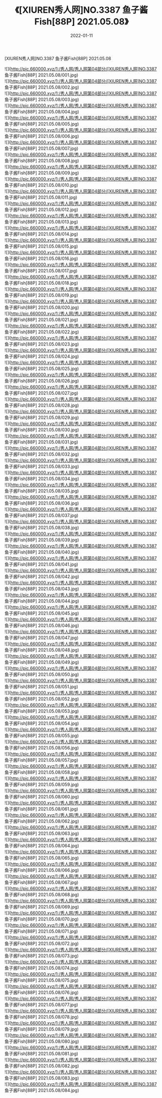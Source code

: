﻿---
layout: post
title:  《[XIUREN秀人网]NO.3387 鱼子酱Fish[88P] 2021.05.08》
date:   2022-01-11
img: http://pic.660000.xyz/1:/秀人网/秀人网第04部分/[XIUREN秀人网]NO.3387 鱼子酱Fish[88P] 2021.05.08/000.jpg
categories: [美女, 清纯, 唯美]
---

[XIUREN秀人网]NO.3387 鱼子酱Fish[88P] 2021.05.08

 ![](http://pic.660000.xyz/1:/秀人网/秀人网第04部分/[XIUREN秀人网]NO.3387 鱼子酱Fish[88P] 2021.05.08/001.jpg) <br>![](http://pic.660000.xyz/1:/秀人网/秀人网第04部分/[XIUREN秀人网]NO.3387 鱼子酱Fish[88P] 2021.05.08/002.jpg) <br>![](http://pic.660000.xyz/1:/秀人网/秀人网第04部分/[XIUREN秀人网]NO.3387 鱼子酱Fish[88P] 2021.05.08/003.jpg) <br>![](http://pic.660000.xyz/1:/秀人网/秀人网第04部分/[XIUREN秀人网]NO.3387 鱼子酱Fish[88P] 2021.05.08/004.jpg) <br>![](http://pic.660000.xyz/1:/秀人网/秀人网第04部分/[XIUREN秀人网]NO.3387 鱼子酱Fish[88P] 2021.05.08/005.jpg) <br>![](http://pic.660000.xyz/1:/秀人网/秀人网第04部分/[XIUREN秀人网]NO.3387 鱼子酱Fish[88P] 2021.05.08/006.jpg) <br>![](http://pic.660000.xyz/1:/秀人网/秀人网第04部分/[XIUREN秀人网]NO.3387 鱼子酱Fish[88P] 2021.05.08/007.jpg) <br>![](http://pic.660000.xyz/1:/秀人网/秀人网第04部分/[XIUREN秀人网]NO.3387 鱼子酱Fish[88P] 2021.05.08/008.jpg) <br>![](http://pic.660000.xyz/1:/秀人网/秀人网第04部分/[XIUREN秀人网]NO.3387 鱼子酱Fish[88P] 2021.05.08/009.jpg) <br>![](http://pic.660000.xyz/1:/秀人网/秀人网第04部分/[XIUREN秀人网]NO.3387 鱼子酱Fish[88P] 2021.05.08/010.jpg) <br>![](http://pic.660000.xyz/1:/秀人网/秀人网第04部分/[XIUREN秀人网]NO.3387 鱼子酱Fish[88P] 2021.05.08/011.jpg) <br>![](http://pic.660000.xyz/1:/秀人网/秀人网第04部分/[XIUREN秀人网]NO.3387 鱼子酱Fish[88P] 2021.05.08/012.jpg) <br>![](http://pic.660000.xyz/1:/秀人网/秀人网第04部分/[XIUREN秀人网]NO.3387 鱼子酱Fish[88P] 2021.05.08/013.jpg) <br>![](http://pic.660000.xyz/1:/秀人网/秀人网第04部分/[XIUREN秀人网]NO.3387 鱼子酱Fish[88P] 2021.05.08/014.jpg) <br>![](http://pic.660000.xyz/1:/秀人网/秀人网第04部分/[XIUREN秀人网]NO.3387 鱼子酱Fish[88P] 2021.05.08/015.jpg) <br>![](http://pic.660000.xyz/1:/秀人网/秀人网第04部分/[XIUREN秀人网]NO.3387 鱼子酱Fish[88P] 2021.05.08/016.jpg) <br>![](http://pic.660000.xyz/1:/秀人网/秀人网第04部分/[XIUREN秀人网]NO.3387 鱼子酱Fish[88P] 2021.05.08/017.jpg) <br>![](http://pic.660000.xyz/1:/秀人网/秀人网第04部分/[XIUREN秀人网]NO.3387 鱼子酱Fish[88P] 2021.05.08/018.jpg) <br>![](http://pic.660000.xyz/1:/秀人网/秀人网第04部分/[XIUREN秀人网]NO.3387 鱼子酱Fish[88P] 2021.05.08/019.jpg) <br>![](http://pic.660000.xyz/1:/秀人网/秀人网第04部分/[XIUREN秀人网]NO.3387 鱼子酱Fish[88P] 2021.05.08/020.jpg) <br>![](http://pic.660000.xyz/1:/秀人网/秀人网第04部分/[XIUREN秀人网]NO.3387 鱼子酱Fish[88P] 2021.05.08/021.jpg) <br>![](http://pic.660000.xyz/1:/秀人网/秀人网第04部分/[XIUREN秀人网]NO.3387 鱼子酱Fish[88P] 2021.05.08/022.jpg) <br>![](http://pic.660000.xyz/1:/秀人网/秀人网第04部分/[XIUREN秀人网]NO.3387 鱼子酱Fish[88P] 2021.05.08/023.jpg) <br>![](http://pic.660000.xyz/1:/秀人网/秀人网第04部分/[XIUREN秀人网]NO.3387 鱼子酱Fish[88P] 2021.05.08/024.jpg) <br>![](http://pic.660000.xyz/1:/秀人网/秀人网第04部分/[XIUREN秀人网]NO.3387 鱼子酱Fish[88P] 2021.05.08/025.jpg) <br>![](http://pic.660000.xyz/1:/秀人网/秀人网第04部分/[XIUREN秀人网]NO.3387 鱼子酱Fish[88P] 2021.05.08/026.jpg) <br>![](http://pic.660000.xyz/1:/秀人网/秀人网第04部分/[XIUREN秀人网]NO.3387 鱼子酱Fish[88P] 2021.05.08/027.jpg) <br>![](http://pic.660000.xyz/1:/秀人网/秀人网第04部分/[XIUREN秀人网]NO.3387 鱼子酱Fish[88P] 2021.05.08/028.jpg) <br>![](http://pic.660000.xyz/1:/秀人网/秀人网第04部分/[XIUREN秀人网]NO.3387 鱼子酱Fish[88P] 2021.05.08/029.jpg) <br>![](http://pic.660000.xyz/1:/秀人网/秀人网第04部分/[XIUREN秀人网]NO.3387 鱼子酱Fish[88P] 2021.05.08/030.jpg) <br>![](http://pic.660000.xyz/1:/秀人网/秀人网第04部分/[XIUREN秀人网]NO.3387 鱼子酱Fish[88P] 2021.05.08/031.jpg) <br>![](http://pic.660000.xyz/1:/秀人网/秀人网第04部分/[XIUREN秀人网]NO.3387 鱼子酱Fish[88P] 2021.05.08/032.jpg) <br>![](http://pic.660000.xyz/1:/秀人网/秀人网第04部分/[XIUREN秀人网]NO.3387 鱼子酱Fish[88P] 2021.05.08/033.jpg) <br>![](http://pic.660000.xyz/1:/秀人网/秀人网第04部分/[XIUREN秀人网]NO.3387 鱼子酱Fish[88P] 2021.05.08/034.jpg) <br>![](http://pic.660000.xyz/1:/秀人网/秀人网第04部分/[XIUREN秀人网]NO.3387 鱼子酱Fish[88P] 2021.05.08/035.jpg) <br>![](http://pic.660000.xyz/1:/秀人网/秀人网第04部分/[XIUREN秀人网]NO.3387 鱼子酱Fish[88P] 2021.05.08/036.jpg) <br>![](http://pic.660000.xyz/1:/秀人网/秀人网第04部分/[XIUREN秀人网]NO.3387 鱼子酱Fish[88P] 2021.05.08/037.jpg) <br>![](http://pic.660000.xyz/1:/秀人网/秀人网第04部分/[XIUREN秀人网]NO.3387 鱼子酱Fish[88P] 2021.05.08/038.jpg) <br>![](http://pic.660000.xyz/1:/秀人网/秀人网第04部分/[XIUREN秀人网]NO.3387 鱼子酱Fish[88P] 2021.05.08/039.jpg) <br>![](http://pic.660000.xyz/1:/秀人网/秀人网第04部分/[XIUREN秀人网]NO.3387 鱼子酱Fish[88P] 2021.05.08/040.jpg) <br>![](http://pic.660000.xyz/1:/秀人网/秀人网第04部分/[XIUREN秀人网]NO.3387 鱼子酱Fish[88P] 2021.05.08/041.jpg) <br>![](http://pic.660000.xyz/1:/秀人网/秀人网第04部分/[XIUREN秀人网]NO.3387 鱼子酱Fish[88P] 2021.05.08/042.jpg) <br>![](http://pic.660000.xyz/1:/秀人网/秀人网第04部分/[XIUREN秀人网]NO.3387 鱼子酱Fish[88P] 2021.05.08/043.jpg) <br>![](http://pic.660000.xyz/1:/秀人网/秀人网第04部分/[XIUREN秀人网]NO.3387 鱼子酱Fish[88P] 2021.05.08/044.jpg) <br>![](http://pic.660000.xyz/1:/秀人网/秀人网第04部分/[XIUREN秀人网]NO.3387 鱼子酱Fish[88P] 2021.05.08/045.jpg) <br>![](http://pic.660000.xyz/1:/秀人网/秀人网第04部分/[XIUREN秀人网]NO.3387 鱼子酱Fish[88P] 2021.05.08/046.jpg) <br>![](http://pic.660000.xyz/1:/秀人网/秀人网第04部分/[XIUREN秀人网]NO.3387 鱼子酱Fish[88P] 2021.05.08/047.jpg) <br>![](http://pic.660000.xyz/1:/秀人网/秀人网第04部分/[XIUREN秀人网]NO.3387 鱼子酱Fish[88P] 2021.05.08/048.jpg) <br>![](http://pic.660000.xyz/1:/秀人网/秀人网第04部分/[XIUREN秀人网]NO.3387 鱼子酱Fish[88P] 2021.05.08/049.jpg) <br>![](http://pic.660000.xyz/1:/秀人网/秀人网第04部分/[XIUREN秀人网]NO.3387 鱼子酱Fish[88P] 2021.05.08/050.jpg) <br>![](http://pic.660000.xyz/1:/秀人网/秀人网第04部分/[XIUREN秀人网]NO.3387 鱼子酱Fish[88P] 2021.05.08/051.jpg) <br>![](http://pic.660000.xyz/1:/秀人网/秀人网第04部分/[XIUREN秀人网]NO.3387 鱼子酱Fish[88P] 2021.05.08/052.jpg) <br>![](http://pic.660000.xyz/1:/秀人网/秀人网第04部分/[XIUREN秀人网]NO.3387 鱼子酱Fish[88P] 2021.05.08/053.jpg) <br>![](http://pic.660000.xyz/1:/秀人网/秀人网第04部分/[XIUREN秀人网]NO.3387 鱼子酱Fish[88P] 2021.05.08/054.jpg) <br>![](http://pic.660000.xyz/1:/秀人网/秀人网第04部分/[XIUREN秀人网]NO.3387 鱼子酱Fish[88P] 2021.05.08/055.jpg) <br>![](http://pic.660000.xyz/1:/秀人网/秀人网第04部分/[XIUREN秀人网]NO.3387 鱼子酱Fish[88P] 2021.05.08/056.jpg) <br>![](http://pic.660000.xyz/1:/秀人网/秀人网第04部分/[XIUREN秀人网]NO.3387 鱼子酱Fish[88P] 2021.05.08/057.jpg) <br>![](http://pic.660000.xyz/1:/秀人网/秀人网第04部分/[XIUREN秀人网]NO.3387 鱼子酱Fish[88P] 2021.05.08/058.jpg) <br>![](http://pic.660000.xyz/1:/秀人网/秀人网第04部分/[XIUREN秀人网]NO.3387 鱼子酱Fish[88P] 2021.05.08/059.jpg) <br>![](http://pic.660000.xyz/1:/秀人网/秀人网第04部分/[XIUREN秀人网]NO.3387 鱼子酱Fish[88P] 2021.05.08/060.jpg) <br>![](http://pic.660000.xyz/1:/秀人网/秀人网第04部分/[XIUREN秀人网]NO.3387 鱼子酱Fish[88P] 2021.05.08/061.jpg) <br>![](http://pic.660000.xyz/1:/秀人网/秀人网第04部分/[XIUREN秀人网]NO.3387 鱼子酱Fish[88P] 2021.05.08/062.jpg) <br>![](http://pic.660000.xyz/1:/秀人网/秀人网第04部分/[XIUREN秀人网]NO.3387 鱼子酱Fish[88P] 2021.05.08/063.jpg) <br>![](http://pic.660000.xyz/1:/秀人网/秀人网第04部分/[XIUREN秀人网]NO.3387 鱼子酱Fish[88P] 2021.05.08/064.jpg) <br>![](http://pic.660000.xyz/1:/秀人网/秀人网第04部分/[XIUREN秀人网]NO.3387 鱼子酱Fish[88P] 2021.05.08/065.jpg) <br>![](http://pic.660000.xyz/1:/秀人网/秀人网第04部分/[XIUREN秀人网]NO.3387 鱼子酱Fish[88P] 2021.05.08/066.jpg) <br>![](http://pic.660000.xyz/1:/秀人网/秀人网第04部分/[XIUREN秀人网]NO.3387 鱼子酱Fish[88P] 2021.05.08/067.jpg) <br>![](http://pic.660000.xyz/1:/秀人网/秀人网第04部分/[XIUREN秀人网]NO.3387 鱼子酱Fish[88P] 2021.05.08/068.jpg) <br>![](http://pic.660000.xyz/1:/秀人网/秀人网第04部分/[XIUREN秀人网]NO.3387 鱼子酱Fish[88P] 2021.05.08/069.jpg) <br>![](http://pic.660000.xyz/1:/秀人网/秀人网第04部分/[XIUREN秀人网]NO.3387 鱼子酱Fish[88P] 2021.05.08/070.jpg) <br>![](http://pic.660000.xyz/1:/秀人网/秀人网第04部分/[XIUREN秀人网]NO.3387 鱼子酱Fish[88P] 2021.05.08/071.jpg) <br>![](http://pic.660000.xyz/1:/秀人网/秀人网第04部分/[XIUREN秀人网]NO.3387 鱼子酱Fish[88P] 2021.05.08/072.jpg) <br>![](http://pic.660000.xyz/1:/秀人网/秀人网第04部分/[XIUREN秀人网]NO.3387 鱼子酱Fish[88P] 2021.05.08/073.jpg) <br>![](http://pic.660000.xyz/1:/秀人网/秀人网第04部分/[XIUREN秀人网]NO.3387 鱼子酱Fish[88P] 2021.05.08/074.jpg) <br>![](http://pic.660000.xyz/1:/秀人网/秀人网第04部分/[XIUREN秀人网]NO.3387 鱼子酱Fish[88P] 2021.05.08/075.jpg) <br>![](http://pic.660000.xyz/1:/秀人网/秀人网第04部分/[XIUREN秀人网]NO.3387 鱼子酱Fish[88P] 2021.05.08/076.jpg) <br>![](http://pic.660000.xyz/1:/秀人网/秀人网第04部分/[XIUREN秀人网]NO.3387 鱼子酱Fish[88P] 2021.05.08/077.jpg) <br>![](http://pic.660000.xyz/1:/秀人网/秀人网第04部分/[XIUREN秀人网]NO.3387 鱼子酱Fish[88P] 2021.05.08/078.jpg) <br>![](http://pic.660000.xyz/1:/秀人网/秀人网第04部分/[XIUREN秀人网]NO.3387 鱼子酱Fish[88P] 2021.05.08/079.jpg) <br>![](http://pic.660000.xyz/1:/秀人网/秀人网第04部分/[XIUREN秀人网]NO.3387 鱼子酱Fish[88P] 2021.05.08/080.jpg) <br>![](http://pic.660000.xyz/1:/秀人网/秀人网第04部分/[XIUREN秀人网]NO.3387 鱼子酱Fish[88P] 2021.05.08/081.jpg) <br>![](http://pic.660000.xyz/1:/秀人网/秀人网第04部分/[XIUREN秀人网]NO.3387 鱼子酱Fish[88P] 2021.05.08/082.jpg) <br>![](http://pic.660000.xyz/1:/秀人网/秀人网第04部分/[XIUREN秀人网]NO.3387 鱼子酱Fish[88P] 2021.05.08/083.jpg) <br>![](http://pic.660000.xyz/1:/秀人网/秀人网第04部分/[XIUREN秀人网]NO.3387 鱼子酱Fish[88P] 2021.05.08/084.jpg) <br>